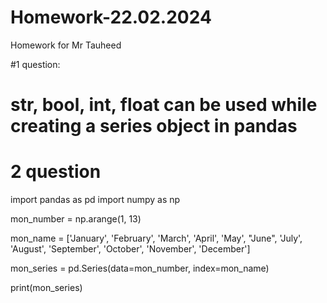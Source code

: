 # Homework-22.02.2024
Homework for Mr Tauheed

#1 question:
# str, bool, int, float can be used while creating a series object in pandas
# 2 question
import pandas as pd
import numpy as np

mon_number = np.arange(1, 13)

mon_name  = ['January', 'February', 'March', 'April', 'May', "June", 'July', 'August', 'September', 'October', 'November', 'December']

mon_series = pd.Series(data=mon_number, index=mon_name)

print(mon_series)
